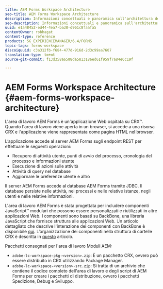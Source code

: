 ```yaml
---
title: AEM Forms Workspace Architecture
seo-title: AEM Forms Workspace Architecture
description: Informazioni concettuali e panoramica sull'architettura dell'area di lavoro LiveCycle AEM Forms.
seo-description: Informazioni concettuali e panoramica sull'architettura dell'area di lavoro LiveCycle AEM Forms.
uuid: e1a48452-ed44-4ea7-ba38-d961c8faafa5
contentOwner: robhagat
content-type: reference
products: SG_EXPERIENCEMANAGER/6.4/FORMS
topic-tags: forms-workspace
discoiquuid: c3a312fb-f684-477d-916d-2d3c99aa7607
translation-type: tm+mt
source-git-commit: f13d358a6508da5813186ed61f959f7a84e6c19f

---
```



# AEM Forms Workspace Architecture {#aem-forms-workspace-architecture}

L&#39;area di lavoro AEM Forms è un&#39;applicazione Web ospitata su CRX™. Quando l&#39;area di lavoro viene aperta in un browser, si accede a una risorsa CRX e l&#39;applicazione viene rappresentata come pagina HTML nel browser.

L’applicazione accede al server AEM Forms sugli endpoint REST per effettuare le seguenti operazioni:

* Recupero di attività utente, punti di avvio del processo, cronologia del processo e informazioni utente
* Esecuzione di azioni sulle attività
* Attività di query nel database
* Aggiornare le preferenze utente e altro

Il server AEM Forms accede al database AEM Forms tramite JDBC. Il database persiste nelle attività, nei processi e nelle relative istanze, negli utenti e nelle relative informazioni.

L&#39;area di lavoro AEM Forms è stata progettata per includere componenti JavaScript™ modulari che possono essere personalizzati e riutilizzati in altre applicazioni Web. I componenti sono basati su BackBone, una libreria JavaScript che fornisce struttura alle applicazioni Web. Un articolo dettagliato che descrive l&#39;interazione dei componenti con BackBone è disponibile [qui](/help/forms/using/backbone-interaction.md). L’organizzazione dei componenti nella struttura di cartelle CRX è descritta in [questo](/help/forms/using/folder-structure.md) articolo.

Pacchetti consegnati per l&#39;area di lavoro Moduli AEM:

* `adobe-lc-workspace-pkg-<version>.zip`: È un pacchetto CRX, ovvero può essere distribuito in CRX utilizzando Package Manager.
* `adobe-lc-workspace-<version>-src.zip`: Si tratta di un archivio che contiene il codice completo dell&#39;area di lavoro e degli script di AEM Forms per creare i pacchetti di distribuzione, ovvero i pacchetti Spedizione, Debug e Sviluppo.
